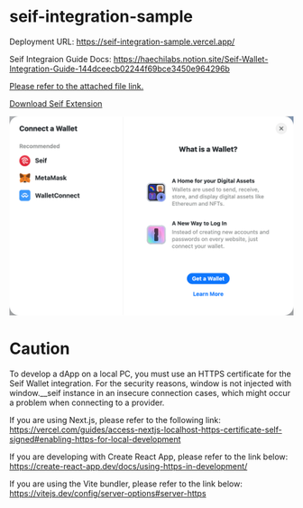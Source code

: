 # seif-integration-sample

Deployment URL: https://seif-integration-sample.vercel.app/

Seif Integraion Guide Docs: https://haechilabs.notion.site/Seif-Wallet-Integration-Guide-144dceecb02244f69bce3450e964296b

[Please refer to the attached file link.](https://github.com/HAECHI-LABS/seif-integration-sample/blob/main/src/app/providers.tsx)

[Download Seif Extension](https://chromewebstore.google.com/detail/seif/albakdmmdafeafbehmcpoejenbeojejl)

![RainbowKit Integration Image](rainbowkit_sample.png)

# Caution

To develop a dApp on a local PC, you must use an HTTPS certificate for the Seif Wallet integration. For the security reasons, window is not injected with window.\_\_seif instance in an insecure connection cases, which might occur a problem when connecting to a provider.

If you are using Next.js, please refer to the following link:
https://vercel.com/guides/access-nextjs-localhost-https-certificate-self-signed#enabling-https-for-local-development

If you are developing with Create React App, please refer to the link below:
https://create-react-app.dev/docs/using-https-in-development/

If you are using the Vite bundler, please refer to the link below:
https://vitejs.dev/config/server-options#server-https
